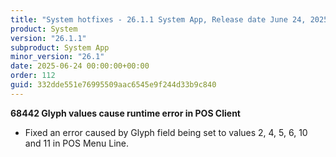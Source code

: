 ```yaml
---
title: "System hotfixes - 26.1.1 System App, Release date June 24, 2025 - Hotfixes"
product: System
version: "26.1.1"
subproduct: System App
minor_version: "26.1"
date: 2025-06-24 00:00:00+00:00
order: 112
guid: 332dde551e76995509aac6545e9f244d33b9c840
---
```


<strong>68442 Glyph values cause runtime error in POS Client</strong><ul><li>Fixed an error caused by Glyph field being set to values 2, 4, 5, 6, 10 and 11 in POS Menu Line.</li></ul>

